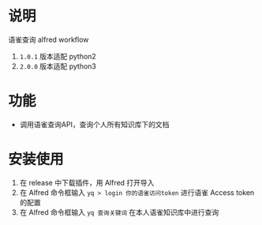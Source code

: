 # 说明
语雀查询 alfred workflow

1. `1.0.1` 版本适配 python2
2. `2.0.0` 版本适配 python3

# 功能
- 调用语雀查询API，查询个人所有知识库下的文档

# 安装使用
1. 在 release 中下载插件，用 Alfred 打开导入
2. 在 Alfred 命令框输入 `yq > login 你的语雀访问token` 进行语雀 Access token 的配置
3. 在 Alfred 命令框输入 `yq 查询关键词` 在本人语雀知识库中进行查询

